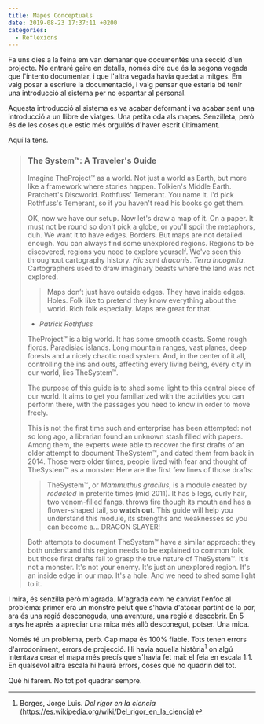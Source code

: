 ```yaml
---
title: Mapes Conceptuals
date: 2019-08-23 17:37:11 +0200
categories: 
  - Reflexions
---
```


Fa uns dies a la feina em van demanar que documentés una secció d'un projecte. No entraré gaire en detalls, només diré que és la segona vegada que l'intento documentar, i que l'altra vegada havia quedat a mitges. Em vaig posar a escriure la documentació, i vaig pensar que estaria bé tenir una introducció al sistema per no espantar al personal.

Aquesta introducció al sistema es va acabar deformant i va acabar sent una introducció a un llibre de viatges. Una petita oda als mapes. Senzilleta, però és de les coses que estic més orgullós d'haver escrit últimament.

Aquí la tens.

> ### The System™: A Traveler's Guide
>
> Imagine TheProject™ as a world. Not just a world as Earth, but more like a framework where stories happen. Tolkien's Middle Earth. Pratchett's Discworld. Rothfuss' Temerant. You name it. I'd pick Rothfuss's Temerant, so if you haven't read his books go get them.
>
> OK, now we have our setup. Now let's draw a map of it. On a paper. It must not be round so don't pick a globe, or you'll spoil the metaphors, duh. We want it to have edges. Borders. But maps are not detailed enough. You can always find some unexplored regions. Regions to be discovered, regions you need to explore yourself. We've seen this throughout cartography history. *Hic sunt draconis*. *Terra Incognita*. Cartographers used to draw imaginary beasts where the land was not explored.
>
> > Maps don’t just have outside edges. They have inside edges. Holes. Folk like to pretend they know everything about the world. Rich folk especially. Maps are great for that.
> - *Patrick Rothfuss*
>
> TheProject™ is a big world. It has some smooth coasts. Some rough fjords. Paradisiac islands. Long mountain ranges, vast planes, deep forests and a nicely chaotic road system. And, in the center of it all, controlling the ins and outs, affecting every living being, every city in our world, lies TheSystem™.
>
> The purpose of this guide is to shed some light to this central piece of our world. It aims to get you familiarized with the activities you can perform there, with the passages you need to know in order to move freely.
>
> This is not the first time such and enterprise has been attempted: not so long ago, a librarian found an unknown stash filled with papers. Among them, the experts were able to recover the first drafts of an older attempt to document TheSystem™, and dated them from back in 2014. Those were older times, people lived with fear and thought of TheSystem™ as a monster: Here are the first few lines of those drafts:
>
> > TheSystem™, or *Mammuthus gracilus*, is a module created by *redacted* in preterite times (mid 2011). It has 5 legs, curly hair, two venom-filled fangs, throws fire though its mouth and has a flower-shaped tail, so **watch out**. This guide will help you understand this module, its strengths and weaknesses so you can become a... DRAGON SLAYER!
>
> Both attempts to document TheSystem™ have a similar approach: they both understand this region needs to be explained to common folk, but those first drafts fail to grasp the true nature of TheSystem™. It's not a monster. It's not your enemy. It's just an unexplored region. It's an inside edge in our map. It's a hole. And we need to shed some light to it.

I mira, és senzilla però m'agrada. M'agrada com he canviat l'enfoc al problema: primer era un monstre pelut que s'havia d'atacar partint de la por, ara és una regió desconeguda, una aventura, una regió a descobrir. En 5 anys he après a apreciar una mica més allò desconegut, potser. Una mica.

Només té un problema, però. Cap mapa és 100% fiable. Tots tenen errors d'arrodoniment, errors de projecció. Hi havia aquella història[^1] on algú intentava crear el mapa més precís que s'havia fet mai: el feia en escala 1:1. En qualsevol altra escala hi haurà errors, coses que no quadrin del tot.

Què hi farem. No tot pot quadrar sempre.

[^1]: Borges, Jorge Luis. *Del rigor en la ciencia* (https://es.wikipedia.org/wiki/Del_rigor_en_la_ciencia)
